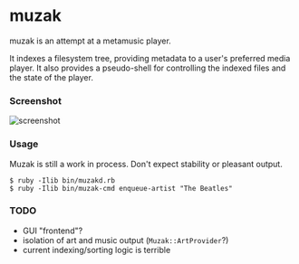muzak
=====

muzak is an attempt at a metamusic player.

It indexes a filesystem tree, providing metadata to a user's preferred media
player. It also provides a pseudo-shell for controlling the indexed files
and the state of the player.

### Screenshot

![screenshot](https://sr.ht/V4mX.gif)

### Usage

Muzak is still a work in process. Don't expect stability or pleasant output.

```shell
$ ruby -Ilib bin/muzakd.rb
$ ruby -Ilib bin/muzak-cmd enqueue-artist "The Beatles"
```

### TODO

* GUI "frontend"?
* isolation of art and music output (`Muzak::ArtProvider`?)
* current indexing/sorting logic is terrible
